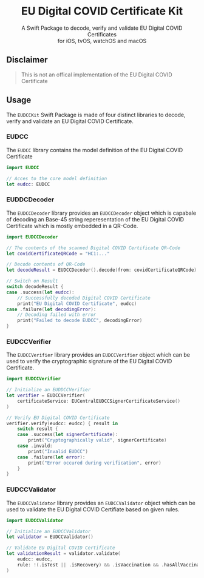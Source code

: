<h1 align="center">EU Digital COVID Certificate Kit</h1>

<p align="center">
    A Swift Package to decode, verify and validate EU Digital COVID Certificates<br/>for iOS, tvOS, watchOS and macOS
</p>

## Disclaimer

> This is not an offical implementation of the EU Digital COVID Certificate

## Usage

The `EUDCCKit` Swift Package is made of four distinct libraries to decode, verify and validate an EU Digital COVID Certificate.

### EUDCC

The `EUDCC` library contains the model definition of the EU Digital COVID Certificate

```swift
import EUDCC

// Acces to the core model definition 
let eudcc: EUDCC
```

### EUDDCDecoder

The `EUDCCDecoder` library provides an `EUDCCDecoder` object which is capabale of decoding an Base-45 string reperesentation of the EU Digital COVID Certificate which is mostly embedded in a QR-Code.

```swift
import EUDCCDecoder

// The contents of the scanned Digital COVID Certificate QR-Code
let covidCertificateQRCode = "HC1:..."

// Decode contents of QR-Code
let decodeResult = EUDCCDecoder().decode(from: covidCertificateQRCode)

// Switch on Result
switch decodeResult {
case .success(let eudcc):
    // Successfully decoded Digital COVID Certificate
    print("EU Digital COVID Certificate", eudcc)
case .failure(let decodingError):
    // Decoding failed with error
    print("Failed to decode EUDCC", decodingError)
}
```

### EUDCCVerifier

The `EUDCCVerifier` library provides an `EUDCCVerifier` object which can be used to verify the cryptographic signature of the EU Digital COVID Certificate.

```swift
import EUDCCVerifier

// Initialize an EUDDCCVerifier
let verifier = EUDCCVerifier(
    certificateService: EUCentralEUDCCSignerCertificateService()
)

// Verify EU Digital COVID Certificate
verifier.verify(eudcc: eudcc) { result in
    switch result {
    case .success(let signerCertificate):
        print("Cryptographically valid", signerCertificate)
    case .invald:
        print("Invalid EUDCC")
    case .failure(let error):
        print("Error occured during verification", error)
    }
}
```

### EUDCCValidator

The `EUDCCValidator` library provides an `EUDCCValidator` object which can be used to validate the EU Digital COVID Certifiate based on given rules.

```swift
import EUDCCValidator

// Initialize an EUDCCValidator
let validator = EUDCCValidator()

// Validate EU Digital COVID Certificate
let validationResult = validator.validate(
    eudcc: eudcc,
    rule: !(.isTest || .isRecovery) && .isVaccination && .hasAllVaccinationDoses
)
```
